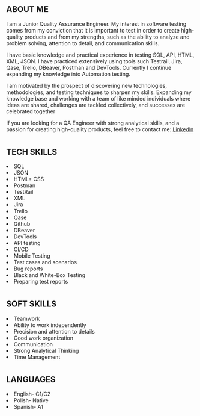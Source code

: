 # <h2>ABOUT ME</h2>

I am a Junior Quality Assurance Engineer. My interest in software testing comes from my conviction that it is important to test in order to create high-quality products and from my strengths, such as the ability to analyze and problem solving, attention to detail, and communication skills.

I have basic knowledge and practical experience in testing SQL, API, HTML, XML, JSON. I have practiced extensively using tools such Testrail, Jira, Qase, Trello, DBeaver, Postman and DevTools. Currently I continue expanding my knowledge into Automation testing.

I am motivated by the prospect of discovering new technologies, methodologies, and testing techniques to sharpen my skills. Expanding my knowledge base and working with a team of like minded individuals where ideas are shared, challenges are tackled collectively, and successes are celebrated together

If you are looking for a QA Engineer with strong analytical skills, and a passion for creating high-quality products,
feel free to contact me:
[Linkedln](linkedin.com/in/barbara-zasowski-9ab9b1273) 


# <h2>TECH SKILLS</h2>

<li>SQL</br>
<li>JSON</br>
<li>HTML+ CSS</br>
<li>Postman</br>
<li>TestRail</br>
<li>XML</br>
<li>Jira</br>
<li>Trello</br>
<li>Qase</br>
<li>Github</br>
<li>DBeaver</br>
<li>DevTools</br>
<li>API testing</br>
<li>CI/CD</br>
<li>Mobile Testing</br>
<li>Test cases and scenarios</br>
<li>Bug reports</br>
<li>Black and White-Box Testing</br>
<li>Preparing test reports</br>


# <h2>SOFT SKILLS</h2>

<li>Teamwork</br>
<li>Ability to work independently</br>
<li>Precision and attention to details</br>
<li>Good work organization</br>
<li>Communication</br>
<li>Strong Analytical Thinking</br>
<li>Time Management</br>



# <h2>LANGUAGES</h2>

<li>English- C1/C2</br>
<li>Polish- Native</br>
<li>Spanish- A1</br>





<!---
basiaz79/basiaz79 is a ✨ special ✨ repository because its `README.md` (this file) appears on your GitHub profile.
You can click the Preview link to take a look at your changes.
--->
